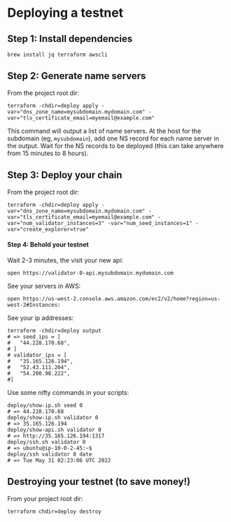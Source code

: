 # Deploying a testnet

## Step 1: Install dependencies

```
brew install jq terraform awscli
```

## Step 2: Generate name servers

From the project root dir:

```
terraform -chdir=deploy apply -var="dns_zone_name=mysubdomain.mydomain.com" -var="tls_certificate_email=myemail@example.com"
```

This command will output a list of name servers. At the host for the subdomain (eg, `mysubdomain`), add one NS record for each name server in the output. Wait for the NS records to be deployed (this can take anywhere from 15 minutes to 8 hours).

## Step 3: Deploy your chain

From the project root dir:

```
terraform -chdir=deploy apply -var="dns_zone_name=mysubdomain.mydomain.com" -var="tls_certificate_email=myemail@example.com" -var="num_validator_instances=3" -var="num_seed_instances=1" -var="create_explorer=true"
```

#### Step 4: Behold your testnet

Wait 2-3 minutes, the visit your new api:

```
open https://validator-0-api.mysubdomain.mydomain.com
```

See your servers in AWS:

```
open https://us-west-2.console.aws.amazon.com/ec2/v2/home?region=us-west-2#Instances:
```

See your ip addresses:

```
terraform -chdir=deploy output
# => seed_ips = [
#   "44.228.170.68",
# ]
# validator_ips = [
#   "35.165.126.194",
#   "52.43.111.204",
#   "54.200.98.222",
#]
```

Use some nifty commands in your scripts:

```
deploy/show-ip.sh seed 0
# => 44.228.170.68
deploy/show-ip.sh validator 0
# => 35.165.126.194
deploy/show-api.sh validator 0
# => http://35.165.126.194:1317
deploy/ssh.sh validator 0
# => ubuntu@ip-10-0-2-45:~$
deploy/ssh validator 0 date
# => Tue May 31 02:23:06 UTC 2022
```

## Destroying your testnet (to save money!)

From your project root dir:

```
terraform chdir=deploy destroy
```
